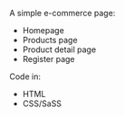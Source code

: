 A simple e-commerce page:
- Homepage
- Products page
- Product detail page
- Register page

Code in:
- HTML 
- CSS/SaSS
